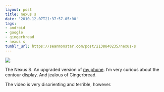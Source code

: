 ```yaml
---
layout: post
title: nexus s
date: '2010-12-07T21:37:57-05:00'
tags:
- android
- google
- gingerbread
- nexus s
tumblr_url: https://seanmonstar.com/post/2138840235/nexus-s
---
```

 ![](https://64.media.tumblr.com/tumblr_ld37rcfNKa1qzhan1o1_500.png)  

The Nexus S. An upgraded version of [my phone](http://seanmonstar.com/blog/samsung-galaxy-vibrant-review/). I’m very curious about the contour display. And jealous of Gingerbread.

The video is very disorienting and terrible, however.

